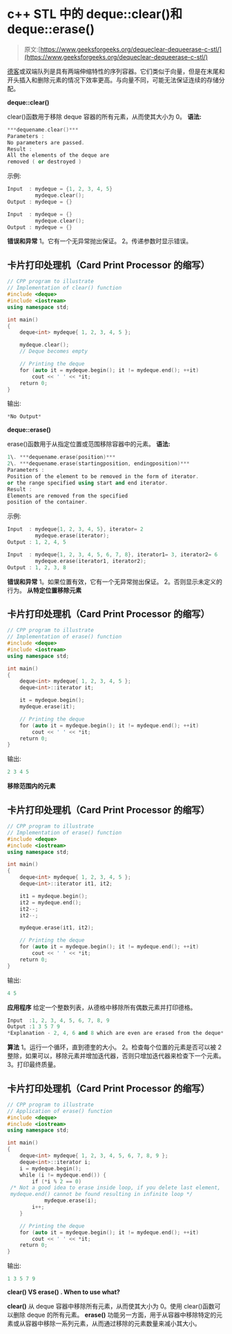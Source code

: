 # c++ STL 中的 deque::clear()和 deque::erase()

> 原文:[https://www.geeksforgeeks.org/dequeclear-dequeerase-c-stl/](https://www.geeksforgeeks.org/dequeclear-dequeerase-c-stl/)

[德客](https://www.geeksforgeeks.org/deque-cpp-stl/)或双端队列是具有两端伸缩特性的序列容器。它们类似于向量，但是在末尾和开头插入和删除元素的情况下效率更高。与向量不同，可能无法保证连续的存储分配。

**deque::clear()**

clear()函数用于移除 deque 容器的所有元素，从而使其大小为 0。
**语法:**

```cpp
***dequename.clear()***
Parameters :
No parameters are passed.
Result :
All the elements of the deque are
removed ( or destroyed )
```

示例:

```cpp
Input  : mydeque = {1, 2, 3, 4, 5}
         mydeque.clear();
Output : mydeque = {}

Input  : mydeque = {}
         mydeque.clear();
Output : mydeque = {}
```

**错误和异常**
1。它有一个无异常抛出保证。
2。传递参数时显示错误。

## 卡片打印处理机（Card Print Processor 的缩写）

```cpp
// CPP program to illustrate
// Implementation of clear() function
#include <deque>
#include <iostream>
using namespace std;

int main()
{
    deque<int> mydeque{ 1, 2, 3, 4, 5 };

    mydeque.clear();
    // Deque becomes empty

    // Printing the deque
    for (auto it = mydeque.begin(); it != mydeque.end(); ++it)
        cout << ' ' << *it;
    return 0;
}
```

输出:

```cpp
*No Output*
```

**deque::erase()**

erase()函数用于从指定位置或范围移除容器中的元素。
**语法:**

```cpp
1\. ***dequename.erase(position)***
2\. ***dequename.erase(startingposition, endingposition)***
Parameters :
Position of the element to be removed in the form of iterator.
or the range specified using start and end iterator.
Result :
Elements are removed from the specified
position of the container.
```

示例:

```cpp
Input  : mydeque{1, 2, 3, 4, 5}, iterator= 2
         mydeque.erase(iterator);
Output : 1, 2, 4, 5

Input  : mydeque{1, 2, 3, 4, 5, 6, 7, 8}, iterator1= 3, iterator2= 6
         mydeque.erase(iterator1, iterator2);
Output : 1, 2, 3, 8
```

**错误和异常**
1。如果位置有效，它有一个无异常抛出保证。
2。否则显示未定义的行为。
**从特定位置移除元素**

## 卡片打印处理机（Card Print Processor 的缩写）

```cpp
// CPP program to illustrate
// Implementation of erase() function
#include <deque>
#include <iostream>
using namespace std;

int main()
{
    deque<int> mydeque{ 1, 2, 3, 4, 5 };
    deque<int>::iterator it;

    it = mydeque.begin();
    mydeque.erase(it);

    // Printing the deque
    for (auto it = mydeque.begin(); it != mydeque.end(); ++it)
        cout << ' ' << *it;
    return 0;
}
```

输出:

```cpp
2 3 4 5
```

**移除范围内的元素**

## 卡片打印处理机（Card Print Processor 的缩写）

```cpp
// CPP program to illustrate
// Implementation of erase() function
#include <deque>
#include <iostream>
using namespace std;

int main()
{
    deque<int> mydeque{ 1, 2, 3, 4, 5 };
    deque<int>::iterator it1, it2;

    it1 = mydeque.begin();
    it2 = mydeque.end();
    it2--;
    it2--;

    mydeque.erase(it1, it2);

    // Printing the deque
    for (auto it = mydeque.begin(); it != mydeque.end(); ++it)
        cout << ' ' << *it;
    return 0;
}
```

输出:

```cpp
4 5
```

**应用程序**
给定一个整数列表，从德格中移除所有偶数元素并打印德格。

```cpp
Input  :1, 2, 3, 4, 5, 6, 7, 8, 9
Output :1 3 5 7 9
*Explanation - 2, 4, 6 and 8 which are even are erased from the deque*
```

**算法**
1。运行一个循环，直到德奎的大小。
2。检查每个位置的元素是否可以被 2 整除，如果可以，移除元素并增加迭代器，否则只增加迭代器来检查下一个元素。
3。打印最终质量。

## 卡片打印处理机（Card Print Processor 的缩写）

```cpp
// CPP program to illustrate
// Application of erase() function
#include <deque>
#include <iostream>
using namespace std;

int main()
{
    deque<int> mydeque{ 1, 2, 3, 4, 5, 6, 7, 8, 9 };
    deque<int>::iterator i;
    i = mydeque.begin();
    while (i != mydeque.end()) {
        if (*i % 2 == 0)     
 /* Not a good idea to erase inside loop, if you delete last element,
 mydeque.end() cannot be found resulting in infinite loop */
            mydeque.erase(i);
        i++;       
    }

    // Printing the deque
    for (auto it = mydeque.begin(); it != mydeque.end(); ++it)
        cout << ' ' << *it;
    return 0;
}
```

输出:

```cpp
1 3 5 7 9
```

**clear() VS erase() . When to use what?**

**clear()** 从 deque 容器中移除所有元素，从而使其大小为 0。使用 clear()函数可以删除 deque 的所有元素。
**erase()** 功能另一方面，用于从容器中移除特定的元素或从容器中移除一系列元素，从而通过移除的元素数量来减小其大小。